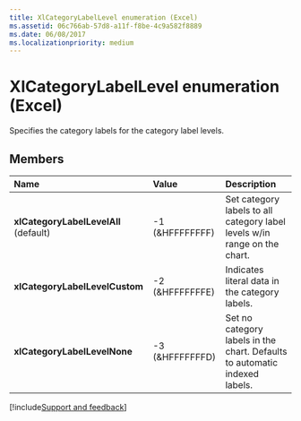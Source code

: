 ```yaml
---
title: XlCategoryLabelLevel enumeration (Excel)
ms.assetid: 06c766ab-57d8-a11f-f8be-4c9a582f8889
ms.date: 06/08/2017
ms.localizationpriority: medium
---
```



# XlCategoryLabelLevel enumeration (Excel)

Specifies the category labels for the category label levels.


## Members

|Name|Value|Description|
|:-----|:-----|:-----|
| **xlCategoryLabelLevelAll** (default)|-1 (&HFFFFFFFF)|Set category labels to all category label levels w/in range on the chart.|
| **xlCategoryLabelLevelCustom**|-2 (&HFFFFFFFE)|Indicates literal data in the category labels.|
| **xlCategoryLabelLevelNone**|-3 (&HFFFFFFFD)|Set no category labels in the chart. Defaults to automatic indexed labels.|

[!include[Support and feedback](~/includes/feedback-boilerplate.md)]